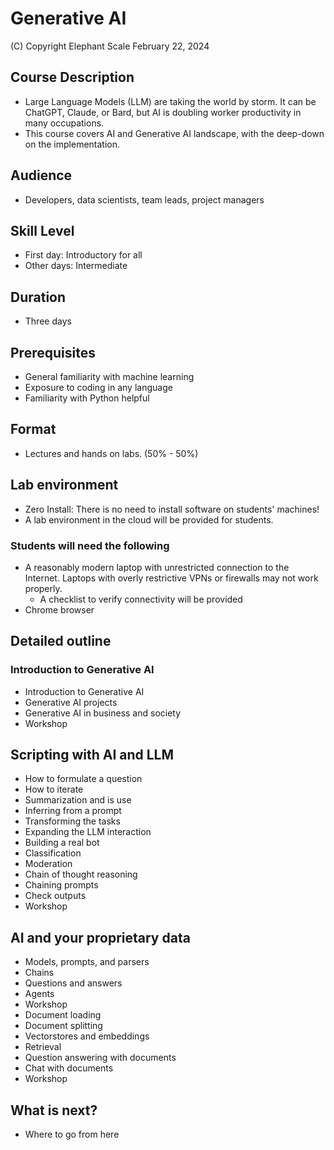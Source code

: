 # Generative AI 

(C) Copyright Elephant Scale
February 22, 2024

## Course Description

* Large Language Models (LLM) are taking the world by storm. It can be ChatGPT, Claude, or Bard, but AI is doubling worker productivity in many occupations.
* This course covers AI and Generative AI landscape, with the deep-down on the implementation.

## Audience
* Developers, data scientists, team leads, project managers

## Skill Level

* First day: Introductory for all
* Other days: Intermediate

## Duration
* Three days

## Prerequisites
* General familiarity with machine learning
* Exposure to coding in any language
* Familiarity with Python helpful


## Format
* Lectures and hands on labs. (50% - 50%)


## Lab environment
* Zero Install: There is no need to install software on students' machines!
* A lab environment in the cloud will be provided for students.

### Students will need the following
* A reasonably modern laptop with unrestricted connection to the Internet. Laptops with overly restrictive VPNs or firewalls may not work properly.
    * A checklist to verify connectivity will be provided
* Chrome browser

## Detailed outline

### Introduction to Generative AI
* Introduction to Generative AI
* Generative AI projects
* Generative AI in business and society
* Workshop

## Scripting with AI and LLM
* How to formulate a question
* How to iterate
* Summarization and is use
* Inferring from a prompt
* Transforming the tasks
* Expanding the LLM interaction
* Building a real bot
* Classification
* Moderation
* Chain of thought reasoning
* Chaining prompts
* Check outputs
* Workshop

## AI and your proprietary data
* Models, prompts, and parsers
* Chains
* Questions and answers
* Agents
* Workshop
* Document loading
* Document splitting
* Vectorstores and embeddings
* Retrieval
* Question answering with documents
* Chat with documents
* Workshop

## What is next?
* Where to go from here
